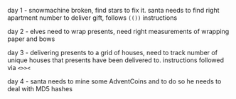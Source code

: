 day 1 - snowmachine broken, find stars to fix it. santa needs to find right apartment number to deliver gift, follows `(())` instructions

day 2 - elves need to wrap presents, need right measurements of wrapping paper and bows

day 3 - delivering presents to a grid of houses, need to track number of unique houses that presents have been delivered to. instructions followed via `<>><`

day 4 - santa needs to mine some AdventCoins and to do so he needs to deal with MD5 hashes